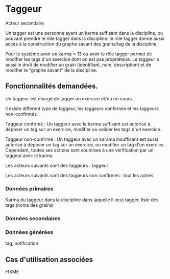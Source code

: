 # Taggeur

Acteur secondaire

Un tagger est une personne ayant un karma suffisant dans la discipline, ou pouvant prendre le rôle tagger dans la discipline.
le rôle tagger donne aussi accès à la construction du graphe savant des grains/tag de la discipline. 

Pour le système avoir un karma > 13 ou avoir le rôle tagger permet de modifier les tags d'un exercice dont on est pas propriétaire. 
Le taggeur a aussi le droit de modifier un grain (identifiant, nom, description) et de modifier le "graphe savant" de la discipline.

## Fonctionnalités demandées.

Un taggeur est chargé de tagger un exercice et/ou un cours.

Il existe différent type de taggeur, les taggeurs confirmés et les taggeurs non-confirmés.

Taggeur confirmé : Un taggeur avec le karma suffisant est autorisé à déposer un tag sur un exercice, modifier ou valider les tags d'un exercice.

Taggeur non-confirmé : Un taggeur avec un karama insuffisant est aussi autorisé à déposer un tag sur un exercice, ou modifier un tag d'un exercice. Cependant, toutes ses actions sont soumises à une vérification par un taggeur avec le karma.

Les acteurs suivants sont des taggeurs :
taggeur

Les acteurs suivants sont des taggeurs non confirmés : 
tout les autres

### Données primaires

Karma du taggeur dans la discipline dans laquelle il veut tagger, liste des tags (noms des grains)

### Données secondaires

### Données générées

tag, notification

## Cas d'utilisation associées
 FIXME

<!--- 
Author : Hugo 
Validator : Raphael 
-->
